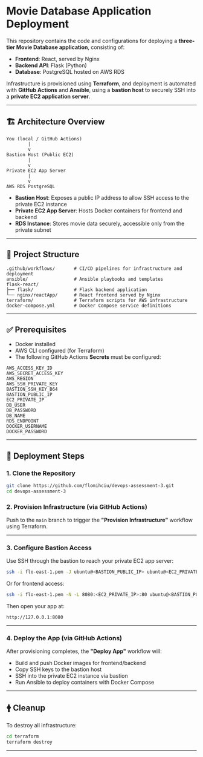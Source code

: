 # Movie Database Application Deployment

This repository contains the code and configurations for deploying a **three-tier Movie Database application**, consisting of:

- **Frontend**: React, served by Nginx  
- **Backend API**: Flask (Python)  
- **Database**: PostgreSQL hosted on AWS RDS  

Infrastructure is provisioned using **Terraform**, and deployment is automated with **GitHub Actions** and **Ansible**, using a **bastion host** to securely SSH into a **private EC2 application server**.

---

## 🏗️ Architecture Overview

```
You (local / GitHub Actions)
        |
        v
Bastion Host (Public EC2)
        |
        v
Private EC2 App Server
        |
        v
AWS RDS PostgreSQL
```

- **Bastion Host**: Exposes a public IP address to allow SSH access to the private EC2 instance  
- **Private EC2 App Server**: Hosts Docker containers for frontend and backend  
- **RDS Instance**: Stores movie data securely, accessible only from the private subnet  

---

## 📁 Project Structure

```text
.github/workflows/       # CI/CD pipelines for infrastructure and deployment
ansible/                 # Ansible playbooks and templates
flask-react/
├── flask/               # Flask backend application
└── nginx/reactApp/      # React frontend served by Nginx
terraform/               # Terraform scripts for AWS infrastructure
docker-compose.yml       # Docker Compose service definitions
```

---

## ✅ Prerequisites

- Docker installed
- AWS CLI configured (for Terraform)
- The following GitHub Actions **Secrets** must be configured:

```env
AWS_ACCESS_KEY_ID
AWS_SECRET_ACCESS_KEY
AWS_REGION
AWS_SSH_PRIVATE_KEY
BASTION_SSH_KEY_B64
BASTION_PUBLIC_IP
EC2_PRIVATE_IP
DB_USER
DB_PASSWORD
DB_NAME
RDS_ENDPOINT
DOCKER_USERNAME
DOCKER_PASSWORD
```

---

## 🚀 Deployment Steps

### 1. Clone the Repository

```bash
git clone https://github.com/flomihciu/devops-assessment-3.git
cd devops-assessment-3
```

### 2. Provision Infrastructure (via GitHub Actions)

Push to the `main` branch to trigger the **"Provision Infrastructure"** workflow using Terraform.

---

### 3. Configure Bastion Access

Use SSH through the bastion to reach your private EC2 app server:

```bash
ssh -i flo-east-1.pem -J ubuntu@<BASTION_PUBLIC_IP> ubuntu@<EC2_PRIVATE_IP>
```

Or for frontend access:

```bash
ssh -i flo-east-1.pem -N -L 8080:<EC2_PRIVATE_IP>:80 ubuntu@<BASTION_PUBLIC_IP>
```

Then open your app at:

```
http://127.0.0.1:8080
```

---

### 4. Deploy the App (via GitHub Actions)

After provisioning completes, the **"Deploy App"** workflow will:

- Build and push Docker images for frontend/backend
- Copy SSH keys to the bastion host
- SSH into the private EC2 instance via bastion
- Run Ansible to deploy containers with Docker Compose

---

## 🛉️ Cleanup

To destroy all infrastructure:

```bash
cd terraform
terraform destroy
```

---
